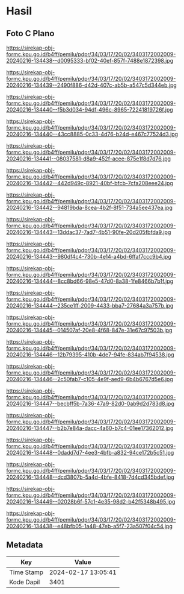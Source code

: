 # Hasil

## Foto C Plano

https://sirekap-obj-formc.kpu.go.id/b4ff/pemilu/pdpr/34/03/17/20/02/3403172002009-20240216-134438--d0095333-bf02-40ef-857f-7488e1872398.jpg

https://sirekap-obj-formc.kpu.go.id/b4ff/pemilu/pdpr/34/03/17/20/02/3403172002009-20240216-134439--2490f886-d42d-407c-ab5b-a547c5d344eb.jpg

https://sirekap-obj-formc.kpu.go.id/b4ff/pemilu/pdpr/34/03/17/20/02/3403172002009-20240216-134440--f5b3d034-94df-496c-8965-72241819726f.jpg

https://sirekap-obj-formc.kpu.go.id/b4ff/pemilu/pdpr/34/03/17/20/02/3403172002009-20240216-134440--43cc8885-0c33-4d76-b24d-e467c77524d3.jpg

https://sirekap-obj-formc.kpu.go.id/b4ff/pemilu/pdpr/34/03/17/20/02/3403172002009-20240216-134441--08037581-d8a9-452f-acee-875e1f8d7d76.jpg

https://sirekap-obj-formc.kpu.go.id/b4ff/pemilu/pdpr/34/03/17/20/02/3403172002009-20240216-134442--442d949c-8921-40bf-bfcb-7cfa208eee24.jpg

https://sirekap-obj-formc.kpu.go.id/b4ff/pemilu/pdpr/34/03/17/20/02/3403172002009-20240216-134442--94819bda-8cea-4b2f-8f51-734a5ee437ea.jpg

https://sirekap-obj-formc.kpu.go.id/b4ff/pemilu/pdpr/34/03/17/20/02/3403172002009-20240216-134443--13ddac37-7ad7-4b51-90fe-20d205fbfda9.jpg

https://sirekap-obj-formc.kpu.go.id/b4ff/pemilu/pdpr/34/03/17/20/02/3403172002009-20240216-134443--980df4c4-730b-4e14-a4bd-6ffaf7ccc9b4.jpg

https://sirekap-obj-formc.kpu.go.id/b4ff/pemilu/pdpr/34/03/17/20/02/3403172002009-20240216-134444--8cc8bd66-98e5-47d0-8a38-1fe8466b7b1f.jpg

https://sirekap-obj-formc.kpu.go.id/b4ff/pemilu/pdpr/34/03/17/20/02/3403172002009-20240216-134444--235ce1ff-2009-4433-bba7-27684a3a757b.jpg

https://sirekap-obj-formc.kpu.go.id/b4ff/pemilu/pdpr/34/03/17/20/02/3403172002009-20240216-134445--014507af-20e8-4f68-847e-31e67c97503b.jpg

https://sirekap-obj-formc.kpu.go.id/b4ff/pemilu/pdpr/34/03/17/20/02/3403172002009-20240216-134446--12b79395-410b-4de7-94fe-834ab7f94538.jpg

https://sirekap-obj-formc.kpu.go.id/b4ff/pemilu/pdpr/34/03/17/20/02/3403172002009-20240216-134446--2c50fab7-c105-4e9f-aed9-6b4b6767d5e6.jpg

https://sirekap-obj-formc.kpu.go.id/b4ff/pemilu/pdpr/34/03/17/20/02/3403172002009-20240216-134447--becbff5b-7a36-47a9-82d0-0ab9d2d783d8.jpg

https://sirekap-obj-formc.kpu.go.id/b4ff/pemilu/pdpr/34/03/17/20/02/3403172002009-20240216-134447--b2b7e84a-dacc-4a60-b7c4-01ee17362012.jpg

https://sirekap-obj-formc.kpu.go.id/b4ff/pemilu/pdpr/34/03/17/20/02/3403172002009-20240216-134448--0dadd7d7-4ee3-4bfb-a832-94ce172b5c51.jpg

https://sirekap-obj-formc.kpu.go.id/b4ff/pemilu/pdpr/34/03/17/20/02/3403172002009-20240216-134448--dcd3807b-5a4d-4bfe-8418-7d4cd345bdef.jpg

https://sirekap-obj-formc.kpu.go.id/b4ff/pemilu/pdpr/34/03/17/20/02/3403172002009-20240216-134449--02028b6f-57c1-4e35-98d2-b42f5348b495.jpg

https://sirekap-obj-formc.kpu.go.id/b4ff/pemilu/pdpr/34/03/17/20/02/3403172002009-20240216-134438--e48bfb05-1a48-47eb-a5f7-23a507f04c54.jpg


## Metadata

| Key        | Value               |
| ---------- | ------------------- |
| Time Stamp | 2024-02-17 13:05:41 |
| Kode Dapil | 3401                |



